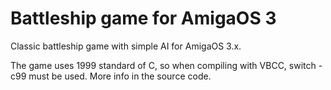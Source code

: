 # Battleship game for AmigaOS 3

Classic battleship game with simple AI for AmigaOS 3.x.

The game uses 1999 standard of C, so when compiling with VBCC, switch -c99 must be used. More info in the source code.

